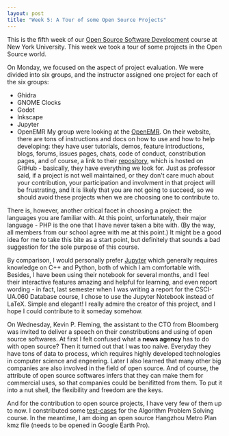 ```yaml
---
layout: post
title: "Week 5: A Tour of some Open Source Projects"
---
```


This is the fifth week of our [Open Source Software Development](https://github.com/nyu-ossd-s20) course at New York University. This week we took a tour of some projects in the Open Source world.

On Monday, we focused on the aspect of project evaluation. We were divided into six groups, and the instructor assigned one project for each of the six groups:
- Ghidra
- GNOME Clocks
- Godot
- Inkscape
- Jupyter
- OpenEMR
My group were looking at the [OpenEMR](https://www.open-emr.org/). On their website, there are tons of instructions and docs on how to use and how to help developing: they have user tutorials, demos, feature introductions, blogs, forums, issues pages, chats, code of conduct, constribution pages, and of course, a link to their [repository](http://github.com/openemr/openemr), which is hosted on GitHub - basically, they have everything we look for. Just as professor said, if a project is not well maintained, or they don't care much about your contribution, your participation and involvment in that project will be frustrating, and it is likely that you are not going to succeed, so we should avoid these projects when we are choosing one to contribute to.

There is, however, another critical facet in choosing a project: the languages you are familiar with. At this point, unfortunately, their major language - PHP is the one that I have never taken a bite with. (By the way, all members from our school agree with me at this point.) It might be a good idea for me to take this bite as a start point, but definitely that sounds a bad suggestion for the sole purpose of this course.

By comparison, I would personally prefer [Jupyter](https://jupyter.org/) which generally requires knowledge on C++ and Python, both of which I am comfortable with. Besides, I have been using their notebook for several months, and I feel their interactive features amazing and helpful for learning, and even report wording - in fact, last semester when I was writing a report for the CSCI-UA.060 Database course, I chose to use the Jupyter Notebook instead of LaTeX. Simple and elegant! I really admire the creator of this project, and I hope I could contribute to it someday somehow.

On Wednesday, Kevin P. Fleming, the assistant to the CTO from Bloomberg was invited to deliver a speech on their constributions and using of open source softwares. At first I felt confused what a **news agency** has to do with open source? Then it turned out that I was too naive. Everyday they have tons of data to process, which requires highly developed technologies in computer science and engeering. Later I also learned that many other big companies are also involved in the field of open source. And of course, the attribute of open source softwares infers that they can make them for commercial uses, so that companies could be benifitted from them. To put it into a nut shell, the flexibility and freedom are the keys.

And for the contribution to open source projects, I have very few of them up to now. I constributed some [test-cases](https://github.com/FungluiKoo/aps-test-cases) for the Algorithm Problem Solving course. In the meantime, I am doing an open source Hangzhou Metro Plan kmz file (needs to be opened in Google Earth Pro).